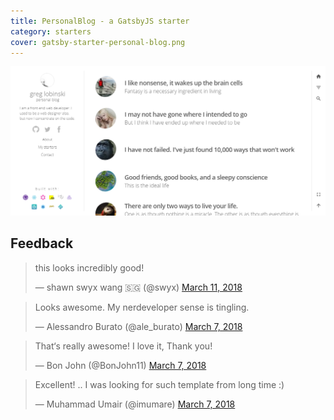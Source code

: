```yaml
---
title: PersonalBlog - a GatsbyJS starter
category: starters
cover: gatsby-starter-personal-blog.png
---
```


![ersonalBlog - a GatsbyJS starter](./gatsby-starter-personal-blog.png)

## Feedback

<div class="tweets">
<blockquote class="twitter-tweet" data-conversation="none"  data-lang="en"><p lang="en" dir="ltr">this looks incredibly good!</p>&mdash; shawn swyx wang 🇸🇬 (@swyx) <a href="https://twitter.com/swyx/status/972978980046491648?ref_src=twsrc%5Etfw">March 11, 2018</a></blockquote>

<blockquote class="twitter-tweet" data-conversation="none" data-lang="en"><p lang="en" dir="ltr">Looks awesome. My nerdeveloper sense is tingling.</p>&mdash; Alessandro Burato (@ale_burato) <a href="https://twitter.com/ale_burato/status/971530603769270272?ref_src=twsrc%5Etfw">March 7, 2018</a></blockquote>

<blockquote class="twitter-tweet" data-conversation="none" data-lang="en"><p lang="en" dir="ltr">That‘s really awesome! I love it, Thank you!</p>&mdash; Bon John (@BonJohn11) <a href="https://twitter.com/BonJohn11/status/971299371789750273?ref_src=twsrc%5Etfw">March 7, 2018</a></blockquote>

<blockquote class="twitter-tweet" data-conversation="none" data-lang="en"><p lang="en" dir="ltr">Excellent! .. I was looking for such template from long time :)</p>&mdash; Muhammad Umair (@imumare) <a href="https://twitter.com/imumare/status/971284086789693441?ref_src=twsrc%5Etfw">March 7, 2018</a></blockquote>

</div>
